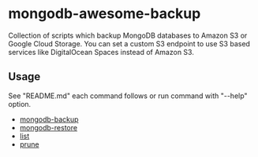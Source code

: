 # mongodb-awesome-backup

Collection of scripts which backup MongoDB databases to Amazon S3 or Google Cloud Storage. You can set a custom S3 endpoint to use S3 based services like DigitalOcean Spaces instead of Amazon S3.

## Usage

See "README.md" each command follows or run command with "--help" option.

- [mongodb-backup](https://github.com/ryu-sato/awesome-backup/blob/master/apps/mongodb-backup/README.md)
- [mongodb-restore](https://github.com/ryu-sato/awesome-backup/blob/master/apps/mongodb-restore/README.md)
- [list](https://github.com/ryu-sato/awesome-backup/blob/master/apps/list/README.md)
- [prune](https://github.com/ryu-sato/awesome-backup/blob/master/apps/prune/README.md)
